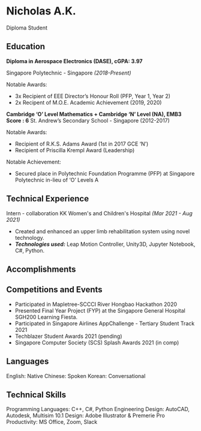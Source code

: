 # Nicholas A.K.
Diploma Student
## Education

**Diploma in Aerospace Electronics (DASE), cGPA: 3.97**

Singapore Polytechnic - Singapore *(2018-Present)*

Notable Awards:
 - 3x Recipient of EEE Director’s Honour Roll (PFP, Year 1, Year 2)
 - 2x Recipent of M.O.E. Academic Achievement (2019, 2020)

**Cambridge ‘O’ Level Mathematics +
Cambridge ‘N’ Level (NA), EMB3 Score : 6**
St. Andrew’s Secondary School - Singapore (2012-2017)

Notable Awards:
 - Recipient of R.K.S. Adams Award (1st in 2017 GCE ‘N’)
 - Recipient of Priscilla Krempl Award (Leadership)

Notable Achievement: 
 - Secured place in Polytechnic Foundation Programme (PFP) at Singapore Polytechnic in-lieu of ‘O’ Levels A

## Technical Experience
Intern - collaboration KK Women's and Children's Hospital *(Mar 2021 - Aug 2021)* 
 - Created and enhanced an upper limb rehabilitation system using novel technology.
 - ***Technologies used:*** Leap Motion Controller, Unity3D, Jupyter Notebook, C#, Python.

## Accomplishments



## Competitions and Events
 - Participated in Mapletree-SCCCI River Hongbao Hackathon 2020
 - Presented Final Year Project (FYP) at the Singapore General Hospital SGH200 Learning Fiesta.
 - Participated in Singapore Airlines AppChallenge - Tertiary Student Track 2021 
 - Techblazer Student Awards 2021 (pending)
 - Singapore Computer Society (SCS) Splash Awards 2021 (in comp)

## Languages
English: Native
Chinese: Spoken
Korean: Conversational

## Technical Skills
Programming Languages: C++, C#, Python
Engineering Design: AutoCAD, Autodesk, Multisim 10.1
Design: Adobe Illustrator & Premerie Pro
Productivity: MS Office, Zoom,  Slack


<!--stackedit_data:
eyJoaXN0b3J5IjpbMTExNDkzOTg0OSwxMDQ2MzY5ODgzLDU3ND
M0NDk1MywtMTY3NzYyMzg0MywtMTYzNjY5MzI1OSw0NDQ1MDk1
MzQsLTMzMzE3ODM0NywtMTMzOTYxOTM3Nl19
-->